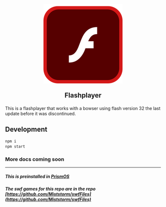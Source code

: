 <h2 align="center">
  <img src="./icon.png">
  
  Flashplayer
</h2>

This is a flashplayer that works with a bowser using flash version 32 the last update before it was discontinued.

## Development

```bash
npm i
npm start
```

### More docs coming soon

---

##### This is preinstalled in [PrismOS](https://github.com/PrismNet)
##### The swf games for this repo are in the repo [https://github.com/Miststorm/swfFiles](https://github.com/Miststorm/swfFiles)
